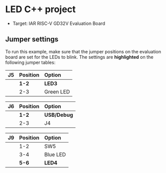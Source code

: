 # LED C++ project

* Target: IAR RISC-V GD32V Evaluation Board

## Jumper settings
To run this example, make sure that the jumper positions on the evaluation board are set for the LEDs to blink. 
The settings are __highlighted__ on the following jumper tables: 

| __J5__         | __Position__    |  __Option__    |
| :------------- | :-------------- | :------------- |
|                | __1-2__         | __LED3__       |
|                | 2-3             | Green LED      |

| __J6__         | __Position__    |  __Option__    |
| :------------- | :-------------- | :------------- |
|                | __1-2__         | __USB/Debug__  |
|                | 2-3             | J4             |

| __J9__         | __Position__    |  __Option__    |
| :------------- | :-------------- | :------------- |
|                | 1-2             | SW5            |
|                | 3-4             | Blue LED       |
|                | __5-6__         | __LED4__       |